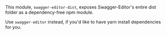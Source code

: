 This module, `swagger-editor-dist`, exposes Swagger-Editor's entire dist folder as a dependency-free npm module.

Use `swagger-editor` instead, if you'd like to have yarn install dependencies for you.
